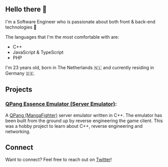 ## Hello there 👋

I'm a Software Engineer who is passionate about both front & back-end technologies 💪

The languages that I'm the most comfortable with are:
  - C++
  - JavaScript & TypeScript
  - PHP

I'm 23 years old, born in The Netherlands 🇳🇱 and currently residing in Germany 🇩🇪.

## Projects

### [QPang Essence Emulator (Server Emulator)](https://github.com/Deluze/qpang-essence-emulator):
A [QPang (MangaFighter)](https://en.wikipedia.org/wiki/Manga_Fighter) server emulator written in C++. The emulator has been built from the ground up by reverse engineering the game client. This was a hobby project to learn about C++, reverse engineering and networking.

## Connect

Want to connect? Feel free to reach out on [Twitter](https://twitter.com/brtramaekers)!
